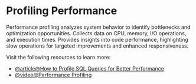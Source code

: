 # Profiling Performance

Performance profiling analyzes system behavior to identify bottlenecks and optimization opportunities. Collects data on CPU, memory, I/O operations, and execution times. Provides insights into code performance, highlighting slow operations for targeted improvements and enhanced responsiveness.

Visit the following resources to learn more:

- [@article@How to Profile SQL Queries for Better Performance](https://servebolt.com/articles/profiling-sql-queries/)
- [@video@Performance Profiling](https://www.youtube.com/watch?v=MaauQTeGg2k)